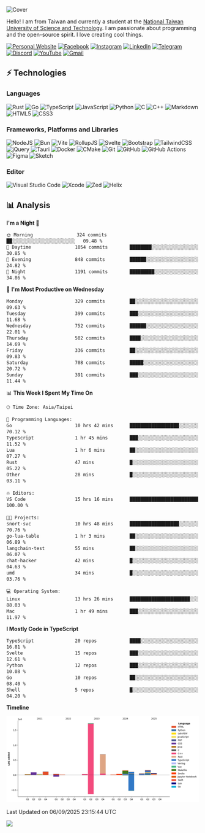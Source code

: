 <picture>
  <source media="(prefers-color-scheme: dark)" srcset="https://github.com/CRT-HAO/CRT-HAO/assets/31580253/6f53f4ab-546f-4db7-9f30-2c5b0711c0a2">
  <img alt="Cover" src="https://github.com/CRT-HAO/CRT-HAO/assets/31580253/4efdfca0-1005-43ab-8c60-07e6973a89b2">
</picture>

Hello! I am from Taiwan and currently a student at the [National Taiwan University of Science and Technology](https://www.ntust.edu.tw/). I am passionate about programming and the open-source spirit. I love creating cool things.

[![Personal Website](https://img.shields.io/badge/Personal%20Website-%23000000.svg?style=for-the-badge)](https://hayden.tw/)
[![Facebook](https://img.shields.io/badge/Facebook-%231877F2.svg?style=for-the-badge&logo=Facebook&logoColor=white)](https://www.facebook.com/CRT.HAO.CHUN/)
[![Instagram](https://img.shields.io/badge/Instagram-%23E4405F.svg?style=for-the-badge&logo=Instagram&logoColor=white)](https://www.instagram.com/crt_hao/)
[![LinkedIn](https://img.shields.io/badge/linkedin-%230077B5.svg?style=for-the-badge&logo=linkedin&logoColor=white)](https://www.linkedin.com/in/crthao/)
[![Telegram](https://img.shields.io/badge/Telegram-2CA5E0?style=for-the-badge&logo=telegram&logoColor=white)](https://t.me/CRT_HAO)
[![Discord](https://img.shields.io/badge/Discord-%235865F2.svg?style=for-the-badge&logo=discord&logoColor=white)](https://discordapp.com/users/401324674371551234)
[![YouTube](https://img.shields.io/badge/YouTube-%23FF0000.svg?style=for-the-badge&logo=YouTube&logoColor=white)](https://www.youtube.com/channel/UC-WnTCkztbitHGXnmvipUUg)
[![Gmail](https://img.shields.io/badge/Gmail-D14836?style=for-the-badge&logo=gmail&logoColor=white)](mailto:m831718@gmail.com)

## ⚡ Technologies

### Languages

![Rust](https://img.shields.io/badge/rust-%23000000.svg?style=for-the-badge&logo=rust&logoColor=white)
![Go](https://img.shields.io/badge/go-%2300ADD8.svg?style=for-the-badge&logo=go&logoColor=white)
![TypeScript](https://img.shields.io/badge/typescript-%23007ACC.svg?style=for-the-badge&logo=typescript&logoColor=white)
![JavaScript](https://img.shields.io/badge/javascript-%23323330.svg?style=for-the-badge&logo=javascript&logoColor=%23F7DF1E)
![Python](https://img.shields.io/badge/python-3670A0?style=for-the-badge&logo=python&logoColor=ffdd54)
![C](https://img.shields.io/badge/c-%2300599C.svg?style=for-the-badge&logo=c&logoColor=white)
![C++](https://img.shields.io/badge/c++-%2300599C.svg?style=for-the-badge&logo=c%2B%2B&logoColor=white)
![Markdown](https://img.shields.io/badge/markdown-%23000000.svg?style=for-the-badge&logo=markdown&logoColor=white)
![HTML5](https://img.shields.io/badge/html5-%23E34F26.svg?style=for-the-badge&logo=html5&logoColor=white)
![CSS3](https://img.shields.io/badge/css3-%231572B6.svg?style=for-the-badge&logo=css3&logoColor=white)

### Frameworks, Platforms and Libraries

![NodeJS](https://img.shields.io/badge/node.js-6DA55F?style=for-the-badge&logo=node.js&logoColor=white)
![Bun](https://img.shields.io/badge/Bun-%23000000.svg?style=for-the-badge&logo=bun&logoColor=white)
![Vite](https://img.shields.io/badge/vite-%23646CFF.svg?style=for-the-badge&logo=vite&logoColor=white)
![RollupJS](https://img.shields.io/badge/RollupJS-ef3335?style=for-the-badge&logo=rollup.js&logoColor=white)
![Svelte](https://img.shields.io/badge/svelte-%23f1413d.svg?style=for-the-badge&logo=svelte&logoColor=white)
![Bootstrap](https://img.shields.io/badge/bootstrap-%238511FA.svg?style=for-the-badge&logo=bootstrap&logoColor=white)
![TailwindCSS](https://img.shields.io/badge/tailwindcss-%2338B2AC.svg?style=for-the-badge&logo=tailwind-css&logoColor=white)
![jQuery](https://img.shields.io/badge/jquery-%230769AD.svg?style=for-the-badge&logo=jquery&logoColor=white)
![Tauri](https://img.shields.io/badge/tauri-%2324C8DB.svg?style=for-the-badge&logo=tauri&logoColor=%23FFFFFF)
![Docker](https://img.shields.io/badge/docker-%230db7ed.svg?style=for-the-badge&logo=docker&logoColor=white)
![CMake](https://img.shields.io/badge/CMake-%23008FBA.svg?style=for-the-badge&logo=cmake&logoColor=white)
![Git](https://img.shields.io/badge/git-%23F05033.svg?style=for-the-badge&logo=git&logoColor=white)
![GitHub](https://img.shields.io/badge/github-%23121011.svg?style=for-the-badge&logo=github&logoColor=white)
![GitHub Actions](https://img.shields.io/badge/github%20actions-%232671E5.svg?style=for-the-badge&logo=githubactions&logoColor=white)
![Figma](https://img.shields.io/badge/figma-%23F24E1E.svg?style=for-the-badge&logo=figma&logoColor=white)
![Sketch](https://img.shields.io/badge/Sketch-FFB387?style=for-the-badge&logo=sketch&logoColor=black)

### Editor

![Visual Studio Code](https://img.shields.io/badge/Visual%20Studio%20Code-0078d7.svg?style=for-the-badge&logo=visual-studio-code&logoColor=white)
![Xcode](https://img.shields.io/badge/Xcode-007ACC?style=for-the-badge&logo=Xcode&logoColor=white)
![Zed](https://img.shields.io/badge/Zed-F6F5F0?style=for-the-badge&logo=zed&logoColor=black)
![Helix](https://img.shields.io/badge/Helix-281733?style=for-the-badge&logo=helix&logoColor=white)

## 📊 Analysis

<!--START_SECTION:waka-->
**I'm a Night 🦉** 

```text
🌞 Morning                324 commits         ██░░░░░░░░░░░░░░░░░░░░░░░   09.48 % 
🌆 Daytime                1054 commits        ████████░░░░░░░░░░░░░░░░░   30.85 % 
🌃 Evening                848 commits         ██████░░░░░░░░░░░░░░░░░░░   24.82 % 
🌙 Night                  1191 commits        █████████░░░░░░░░░░░░░░░░   34.86 % 
```
📅 **I'm Most Productive on Wednesday** 

```text
Monday                   329 commits         ██░░░░░░░░░░░░░░░░░░░░░░░   09.63 % 
Tuesday                  399 commits         ███░░░░░░░░░░░░░░░░░░░░░░   11.68 % 
Wednesday                752 commits         ██████░░░░░░░░░░░░░░░░░░░   22.01 % 
Thursday                 502 commits         ████░░░░░░░░░░░░░░░░░░░░░   14.69 % 
Friday                   336 commits         ██░░░░░░░░░░░░░░░░░░░░░░░   09.83 % 
Saturday                 708 commits         █████░░░░░░░░░░░░░░░░░░░░   20.72 % 
Sunday                   391 commits         ███░░░░░░░░░░░░░░░░░░░░░░   11.44 % 
```


📊 **This Week I Spent My Time On** 

```text
🕑︎ Time Zone: Asia/Taipei

💬 Programming Languages: 
Go                       10 hrs 42 mins      ██████████████████░░░░░░░   70.12 % 
TypeScript               1 hr 45 mins        ███░░░░░░░░░░░░░░░░░░░░░░   11.52 % 
Lua                      1 hr 6 mins         ██░░░░░░░░░░░░░░░░░░░░░░░   07.27 % 
Rust                     47 mins             █░░░░░░░░░░░░░░░░░░░░░░░░   05.22 % 
Other                    28 mins             █░░░░░░░░░░░░░░░░░░░░░░░░   03.11 % 

🔥 Editors: 
VS Code                  15 hrs 16 mins      █████████████████████████   100.00 % 

🐱‍💻 Projects: 
snort-svc                10 hrs 48 mins      ██████████████████░░░░░░░   70.76 % 
go-lua-table             1 hr 3 mins         ██░░░░░░░░░░░░░░░░░░░░░░░   06.89 % 
langchain-test           55 mins             ██░░░░░░░░░░░░░░░░░░░░░░░   06.07 % 
chat-hacker              42 mins             █░░░░░░░░░░░░░░░░░░░░░░░░   04.63 % 
umd                      34 mins             █░░░░░░░░░░░░░░░░░░░░░░░░   03.76 % 

💻 Operating System: 
Linux                    13 hrs 26 mins      ██████████████████████░░░   88.03 % 
Mac                      1 hr 49 mins        ███░░░░░░░░░░░░░░░░░░░░░░   11.97 % 
```

**I Mostly Code in TypeScript** 

```text
TypeScript               20 repos            ████░░░░░░░░░░░░░░░░░░░░░   16.81 % 
Svelte                   15 repos            ███░░░░░░░░░░░░░░░░░░░░░░   12.61 % 
Python                   12 repos            ███░░░░░░░░░░░░░░░░░░░░░░   10.08 % 
Go                       10 repos            ██░░░░░░░░░░░░░░░░░░░░░░░   08.40 % 
Shell                    5 repos             █░░░░░░░░░░░░░░░░░░░░░░░░   04.20 % 
```



**Timeline**

![Lines of Code chart](https://raw.githubusercontent.com/hayd1n/hayd1n/main/assets/bar_graph.png)


 Last Updated on 06/09/2025 23:15:44 UTC
<!--END_SECTION:waka-->

![](https://komarev.com/ghpvc/?username=CRT-HAO&style=flat-square)
